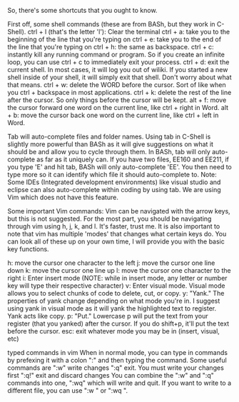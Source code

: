 So, there's some shortcuts that you ought to know.

First off, some shell commands (these are from BASh, but they work in C-Shell).
ctrl + l (that's the letter 'l'): Clear the terminal
ctrl + a: take you to the beginning of the line that you're typing on
ctrl + e: take you to the end of the line that you're typing on
ctrl + h: the same as backspace.
ctrl + c: instantly kill any running command or program. So if you create an infinite loop, you can use ctrl + c to immediately exit your process.
ctrl + d: exit the current shell. In most cases, it will log you out of wiliki. If you started a new shell inside of your shell, it will simply exit that shell. Don't worry about what that means.
ctrl + w: delete the WORD before the cursor. Sort of like when you ctrl + backspace in most applications.
ctrl + k: delete the rest of the line after the cursor. So only things before the cursor will be kept.
alt + f: move the cursor forward one word on the current line, like ctrl + right in Word.
alt + b: move the cursor back one word on the current line, like ctrl + left in Word.

Tab will auto-complete files and folder names. Using tab in C-Shell is slightly more powerful than BASh as it will give suggestions on what it should be and allow you to cycle through them. In BASh, tab will only auto-complete as far as it uniquely can. If you have two files, EE160 and EE211, if you type 'E' and hit tab, BASh will only auto-complete 'EE'. You then need to type more so it can identify which file it should auto-complete to.
Note: Some IDEs (Integrated development environments) like visual studio and eclipse can also auto-complete within coding by using tab. We are using Vim which does not have this feature.

Some important Vim commands:
Vim can be navigated with the arrow keys, but this is not suggested. For the most part, you should be navigating through vim using h, j, k, and l. It's faster, trust me. It is also important to note that vim has multiple 'modes' that changes what certain keys do. You can look all of these up on your own time, I will provide you with the basic key functions.

h: move the cursor one character to the left
j: move the cursor one line down
k: move the cursor one line up
l: move the cursor one character to the right
i: Enter insert mode (NOTE: while in insert mode, any letter or number key will type their respective character)
v: Enter visual mode. Visual mode allows you to select chunks of code to delete, cut, or copy.
y: "Yank." The properties of yank change depending on what mode you're in. I suggest using yank in visual mode as it will yank the highlighted text to register. Yank acts like copy.
p: "Put." Lowercase p will put the text from your register (that you yanked) after the cursor. If you do shift+p, it'll put the text before the cursor.
esc: exit whatever mode you may be in (insert, visual, etc)

typed commands in vim
When in normal mode, you can type in commands by prefexing it with a colon ":" and then typing the command. Some useful commands are
":w" write changes
":q" exit. You must write your changes first
":q!" exit and discard changes
You can combine the ":w" and ":q" commands into one, ":wq" which will write and quit. If you want to write to a different file, you can use ":w <filename>" or ":wq <filename>".
